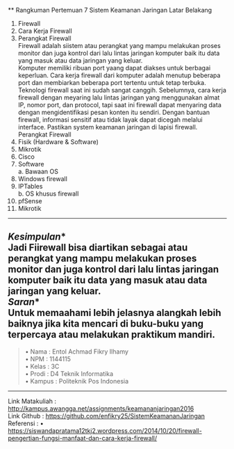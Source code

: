 ** Rangkuman Pertemuan 7 Sistem Keamanan Jaringan
Latar Belakang<br>
1.	Firewall<br>
2.	Cara Kerja Firewall<br>
3.	Perangkat Firewall<br>
Firewall adalah siistem atau perangkat yang mampu melakukan proses monitor dan juga kontrol dari lalu lintas jaringan komputer baik itu data yang masuk atau data jaringan yang keluar.<br>
Komputer memiliki ribuan port yaang dapat diakses untuk berbagai keperluan. Cara kerja firewall dari komputer adalah menutup beberapa port dan membiarkan beberapa port tertentu untuk tetap terbuka. Teknologi firewall saat ini sudah sangat canggih. Sebelumnya, cara kerja firewall dengan meyaring lalu lintas jaringan yang menggunakan almat IP, nomor port, dan protocol, tapi saat ini firewall dapat menyaring data dengan mengidentifikasi pesan konten itu sendiri. Dengan bantuan firewall, informasi sensitif atau tidak layak dapat dicegah melalui interface. Pastikan system keamanan jaringan di lapisi firewall.
Perangkat Firewall<br>
1.	Fisik (Hardware & Software)<br>
2.	Mikrotik<br>
3.	Cisco<br>
4.	Software<br>
a. Bawaan OS<br>
5.	Windows firewall<br>
6.	IPTables <br>
b. OS khusus firewall<br>
7.	pfSense<br>
8.	Mikrotik<br>
-------
*Kesimpulan**<br>
Jadi Fiirewall bisa diartikan sebagai atau perangkat yang mampu melakukan proses monitor dan juga kontrol dari lalu lintas jaringan komputer baik itu data yang masuk atau data jaringan yang keluar.<br>
*Saran**<br>
Untuk memaahami lebih jelasnya alangkah lebih baiknya jika kita mencari di buku-buku yang terpercaya atau melakukan praktikum mandiri.<br>
-------
>•	Nama : Entol Achmad Fikry Ilhamy<br>
>•	NPM : 1144115<br>
>•	Kelas : 3C<br>
>•	Prodi : D4 Teknik Informatika<br>
>•	Kampus : Politeknik Pos Indonesia<br>
-------
Link Matakuliah : http://kampus.awangga.net/assignments/keamananjaringan2016<br>
Link Github : https://github.com/enfikry25/SistemKeamananJaringan<br>
Referensi :
•	https://siswandapratama12tkj2.wordpress.com/2014/10/20/firewall-pengertian-fungsi-manfaat-dan-cara-kerja-firewall/<br>
